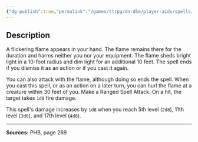 ```yaml
---
{"dg-publish":true,"permalink":"/games/ttrpg/dn-d5e/player-aids/spells/cantrips/produce-flame/","tags":["TTRPG/DND/5e","verbal","somatic","damage","creation"]}
---
```



## Description
A flickering flame appears in your hand.
The flame remains there for the duration and harms neither you nor your equipment.
The flame sheds bright light in a 10-foot radius and dim light for an additional 10 feet.
The spell ends if you dismiss it as an action or if you cast it again.

You can also attack with the flame, although doing so ends the spell.
When you cast this spell, or as an action on a later turn, you can hurl the flame at a creature within 30 feet of you.
Make a Ranged Spell Attack.
On a hit, the target takes `1d8` fire damage.

This spell's damage increases by `1d8` when you reach 5th level (`2d8`), 11th level (`3d8`), and 17th level (`4d8`).

---

**Sources:** PHB, page 269
